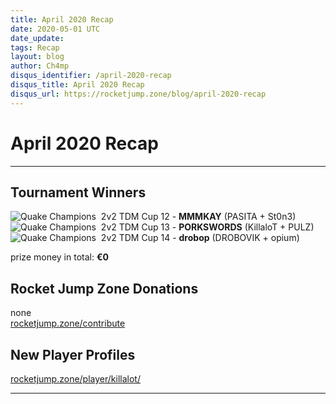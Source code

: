 ```yaml
---
title: April 2020 Recap
date: 2020-05-01 UTC
date_update:
tags: Recap
layout: blog
author: Ch4mp
disqus_identifier: /april-2020-recap
disqus_title: April 2020 Recap
disqus_url: https://rocketjump.zone/blog/april-2020-recap
---
```


<h1 class="w3-center">April 2020 Recap</h1>

<hr>

## Tournament Winners

<img src="../../images/qc-icon.png" alt="Quake Champions">  2v2 TDM Cup 12 - **MMMKAY** (PASITA + St0n3)  
<img src="../../images/qc-icon.png" alt="Quake Champions">  2v2 TDM Cup 13 - **PORKSWORDS** (KillaloT + PULZ)  
<img src="../../images/qc-icon.png" alt="Quake Champions">  2v2 TDM Cup 14 - **drobop** (DROBOVIK + opium)

prize money in total: **€0**  

## Rocket Jump Zone Donations

none  
<a href="https://rocketjump.zone/contribute" target="_blank">rocketjump.zone/contribute</a>

## New Player Profiles

<a href="https://rocketjump.zone/player/killalot/" target="_blank">rocketjump.zone/player/killalot/</a>

<hr>

